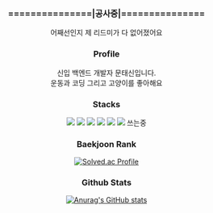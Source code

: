 <h3 align="center">===============|공사중|===============</h3>  
<p align="center">어째선인지 제 리드미가 다 없어졌어요</p>  

<h3 align="center">Profile</h3>  
<p align="center">신입 백엔드 개발자 문태신입니다. <br/>
운동과 코딩 그리고 고양이를 좋아해요</p> 

<h3 align="center">Stacks</h3>
<p align="center">
  <img src="https://img.shields.io/badge/Java-4695EB?style=flat-square&logo=Java&logoColor=white"/>
  <img src="https://img.shields.io/badge/React-61DAFB?style=flat-square&logo=HTML&logoColor=black"/>
  <img src="https://img.shields.io/badge/ReactNative-61DAFB?style=flat-square&logo=React&logoColor=black"/>
  <img src="https://img.shields.io/badge/Android-3DDC84?style=flat-square&logo=Android&logoColor=white"/>
  <img src="https://img.shields.io/badge/iOS-000000?style=flat-square&logo=iOS&logoColor=white"/>
  <img src="https://img.shields.io/badge/Flutter-02569B?style=flat-square&logo=Flutter&logoColor=white"/>
  쓰는중
</p>

<h3 align="center">Baekjoon Rank</h3>
<div align="center">
  
[![Solved.ac Profile](http://mazassumnida.wtf/api/v2/generate_badge?boj=kjk06119)](https://solved.ac/kjk06119/)
</div>

<h3 align="center">Github Stats</h3>
<div align="center">
  
[![Anurag's GitHub stats](https://github-readme-stats.vercel.app/api?username=taeaeaexin&hide_title=true&show_icons=true&theme=vue)](https://github.com/taeaeaexin/github-readme-stats)
</div>
